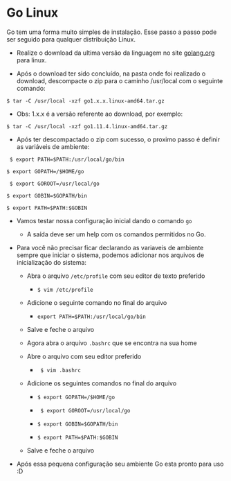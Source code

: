 # Go Linux

Go tem uma forma muito simples de instalação. Esse passo a passo pode ser seguido para qualquer distribuição Linux.

- Realize o download da ultima versão da linguagem no site [golang.org](https://golang.org/dl/) para linux.

- Após o download ter sido concluído, na pasta onde foi realizado o download, descompacte o zip para o caminho /usr/local com o seguinte comando:

`$ tar -C /usr/local -xzf go1.x.x.linux-amd64.tar.gz`

- Obs: 1.x.x é a versão referente ao download, por exemplo: 

`$ tar -C /usr/local -xzf go1.11.4.linux-amd64.tar.gz`

- Após ter descompactado o zip com sucesso, o proximo passo é definir as variáveis de ambiente:

 ` $ export PATH=$PATH:/usr/local/go/bin`

 `$ export GOPATH=/$HOME/go`

` $ export GOROOT=/usr/local/go`

`$ export GOBIN=$GOPATH/bin`

`$ export PATH=$PATH:$GOBIN`

- Vamos testar nossa configuração inicial dando o comando `go`
  - A saída deve ser um help com os comandos permitidos no Go.

- Para você não precisar ficar declarando as variaveis de ambiente sempre que iniciar o sistema, podemos adicionar nos arquivos de inicialização do sistema:

  - Abra o arquivo `/etc/profile` com seu editor de texto preferido

    - `$ vim /etc/profile`

  - Adicione o seguinte comando no final do arquivo
    - `export PATH=$PATH:/usr/local/go/bin`
  
  - Salve e feche o arquivo

  - Agora abra o arquivo `.bashrc` que se encontra na sua home

  - Abre o arquivo com seu editor preferido
  
      - ` $ vim .bashrc`
  
  - Adicione os seguintes comandos no final do arquivo

       - `$ export GOPATH=/$HOME/go`

       - ` $ export GOROOT=/usr/local/go`

       - `$ export GOBIN=$GOPATH/bin`

       - `$ export PATH=$PATH:$GOBIN`

  - Salve e feche o arquivo

- Após essa pequena configuração seu ambiente Go esta pronto para uso :D 

